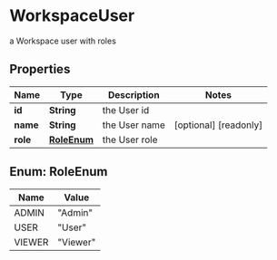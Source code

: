 

# WorkspaceUser

a Workspace user with roles

## Properties

Name | Type | Description | Notes
------------ | ------------- | ------------- | -------------
**id** | **String** | the User id | 
**name** | **String** | the User name |  [optional] [readonly]
**role** | [**RoleEnum**](#RoleEnum) | the User role | 



## Enum: RoleEnum

Name | Value
---- | -----
ADMIN | &quot;Admin&quot;
USER | &quot;User&quot;
VIEWER | &quot;Viewer&quot;



